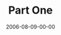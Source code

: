 ---
layout: message
category: message
series: "Next Level: Greg Boyd"
title: "Part One"
date: 2006-08-09-00-00
message_id: 528
audio: "http://s3.amazonaws.com/crossroads-media/messages/audio/KingdomNL1.mp3"
audio-duration: "56:08"
tag: 
 - greg-boyd
 - next-level
 - kingdom
explicit: false
---
